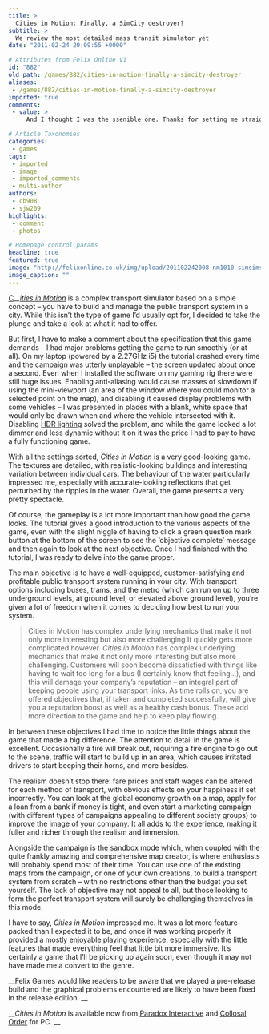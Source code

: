 ```yaml
---
title: >
  Cities in Motion: Finally, a SimCity destroyer?
subtitle: >
  We review the most detailed mass transit simulator yet
date: "2011-02-24 20:09:55 +0000"

# Attributes from Felix Online V1
id: "882"
old_path: /games/882/cities-in-motion-finally-a-simcity-destroyer
aliases:
 - /games/882/cities-in-motion-finally-a-simcity-destroyer
imported: true
comments:
 - value: >
     And I thought I was the ssenible one. Thanks for setting me straight.,O51lzp <a href="http://qrnkngodttby.com/">qrnkngodttby</a>, <a href="http://www.protomeds.net/">get online prescription for propecia</a> innjc <a href="http://www.keypills.com/">accutane</a> %OO

# Article Taxonomies
categories:
 - games
tags:
 - imported
 - image
 - imported_comments
 - multi-author
authors:
 - cb908
 - sjw209
highlights:
 - comment
 - photos

# Homepage control params
headline: true
featured: true
image: "http://felixonline.co.uk/img/upload/201102242008-nm1010-simsimsi.jpg"
image_caption: ""
---
```


_[C](http://www.citiesinmotion.com/)__[ities in Motion](http://www.citiesinmotion.com/)_ is a complex transport simulator based on a simple concept – you have to build and manage the public transport system in a city. While this isn’t the type of game I’d usually opt for, I decided to take the plunge and take a look at what it had to offer.

But first, I have to make a comment about the specification that this game demands – I had major problems getting the game to run smoothly (or at all). On my laptop (powered by a 2.27GHz i5) the tutorial crashed every time and the campaign was utterly unplayable – the screen updated about once a second. Even when I installed the software on my gaming rig there were still huge issues. Enabling anti-aliasing would cause masses of slowdown if using the mini-viewport (an area of the window where you could monitor a selected point on the map), and disabling it caused display problems with some vehicles – I was presented in places with a blank, white space that would only be drawn when and where the vehicle intersected with it. Disabling [HDR lighting](http://en.wikipedia.org/wiki/High-dynamic-range_rendering) solved the problem, and while the game looked a lot dimmer and less dynamic without it on it was the price I had to pay to have a fully functioning game.

With all the settings sorted, _Cities in Motion_ is a very good-looking game. The textures are detailed, with realistic-looking buildings and interesting variation between individual cars. The behaviour of the water particularly impressed me, especially with accurate-looking reflections that get perturbed by the ripples in the water. Overall, the game presents a very pretty spectacle.

Of course, the gameplay is a lot more important than how good the game looks. The tutorial gives a good introduction to the various aspects of the game, even with the slight niggle of having to click a green question mark button at the bottom of the screen to see the ‘objective complete’ message and then again to look at the next objective. Once I had finished with the tutorial, I was ready to delve into the game proper.

The main objective is to have a well-equipped, customer-satisfying and profitable public transport system running in your city. With transport options including buses, trams, and the metro (which can run on up to three underground levels, at ground level, or elevated above ground level), you’re given a lot of freedom when it comes to deciding how best to run your system.
> Cities in Motion has complex underlying mechanics that make it not only more interesting but also more challenging
It quickly gets more complicated however. _Cities in Motion_ has complex underlying mechanics that make it not only more interesting but also more challenging. Customers will soon become dissatisfied with things like having to wait too long for a bus (I certainly know that feeling…), and this will damage your company’s reputation – an integral part of keeping people using your transport links. As time rolls on, you are offered objectives that, if taken and completed successfully, will give you a reputation boost as well as a healthy cash bonus. These add more direction to the game and help to keep play flowing.

In between these objectives I had time to notice the little things about the game that made a big difference. The attention to detail in the game is excellent. Occasionally a fire will break out, requiring a fire engine to go out to the scene, traffic will start to build up in an area, which causes irritated drivers to start beeping their horns, and more besides.

The realism doesn’t stop there: fare prices and staff wages can be altered for each method of transport, with obvious effects on your happiness if set incorrectly. You can look at the global economy growth on a map, apply for a loan from a bank if money is tight, and even start a marketing campaign (with different types of campaigns appealing to different society groups) to improve the image of your company. It all adds to the experience, making it fuller and richer through the realism and immersion.

Alongside the campaign is the sandbox mode which, when coupled with the quite frankly amazing and comprehensive map creator, is where enthusiasts will probably spend most of their time. You can use one of the existing maps from the campaign, or one of your own creations, to build a transport system from scratch – with no restrictions other than the budget you set yourself. The lack of objective may not appeal to all, but those looking to form the perfect transport system will surely be challenging themselves in this mode.

I have to say, _Cities in Motion_ impressed me. It was a lot more feature-packed than I expected it to be, and once it was working properly it provided a mostly enjoyable playing experience, especially with the little features that made everything feel that little bit more immersive. It’s certainly a game that I’ll be picking up again soon, even though it may not have made me a convert to the genre.

__Felix Games would like readers to be aware that we played a pre-release build and the graphical problems encountered are likely to have been fixed in the release edition. __

___Cities in Motion_ is available now from [Paradox Interactive](http://www.paradoxplaza.com/) and [Collosal Order](http://www.colossalorder.com/) for PC. __
